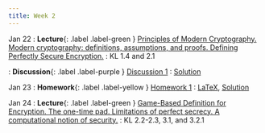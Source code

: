 ```yaml
---
title: Week 2
---
```


Jan 22
: **Lecture**{: .label .label-green } [Principles of Modern Cryptography. Modern cryptography: definitions, assumptions, and proofs. Defining Perfectly Secure Encryption.](assets/lecture_slides/lec2.pdf)
    : KL 1.4 and 2.1

: **Discussion**{: .label .label-purple } [Discussion 1](assets/discussion/disc1.pdf)
    : [Solution](assets/discussion/disc1-sol.pdf)

Jan 23
: **Homework**{: .label .label-yellow } [Homework 1](assets/homework/hw1.pdf)
    : [LaTeX](assets/homework/hw1.tex), [Solution](assets/homework/hw1-sol.pdf)

Jan 24
: **Lecture**{: .label .label-green } [Game-Based Definition for Encryption. The one-time pad. Limitations of perfect secrecy. A computational notion of security.](assets/lecture_slides/lec3.pdf)
    : KL 2.2-2.3, 3.1, and 3.2.1
